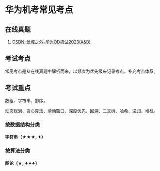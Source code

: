# 华为机考常见考点


## 在线真题

1. [CSDN-伏城之外-华为OD机试2023(A&B)](https://blog.csdn.net/qfc_128220/category_12075324.html)


## 考试考点

常见考点是从在线真题中解析而来，以频次为优先级来记录考点，补充考点体系。

## 考试重点

数组、字符串、排序。

动态规划、贪心算法、滑动窗口、深度优先、回溯、二叉树、哈希、递归、堆栈。


### 按数据结构分类

#### 字符串（★★★, ✦）


### 按算法分类

#### 图论（★, ✦✦✦）